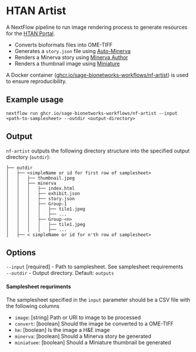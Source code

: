 # HTAN Artist

A NextFlow pipeline to run image rendering process to generate resources for the [HTAN Portal](https://github.com/ncihtan/htan-portal).

- Converts bioformats files into OME-TIFF
- Generates a `story.json` file using [Auto-Minerva](https://github.com/jmuhlich/auto-minerva)
- Renders a Minerva story using [Minerva Author](https://github.com/labsyspharm/minerva-author)
- Renders a thumbnail image using [Miniature](https://github.com/adamjtaylor/miniature)

A Docker container ([ghcr.io/sage-bionetworks-workflows/nf-artist](https://github.com/sage-bionetworks-workflows/nf-artist/pkgs/container/nf-artist)) is used to ensure reproducibility.

## Example usage

```
nextflow run ghcr.io/sage-bionetworks-workflows/nf-artist --input <path-to-samplesheet> --outdir <output-directory>
```

## Output

`nf-artist` outputs the following directory structure into the specified output directory (`outdir`):

```
├── outdir
│   ├── <simpleName or id for first row of samplesheet>
│   │   ├── thumbnail.jpeg
│   │   ├── minerva
│   │   │   ├── index.html
│   │   │   ├── exhibit.json
│   │   │   ├── story.json
│   │   │   ├── Group-1
│   │   │   │   ├── tile1.jpeg
│   │   │   │   ├── ...
│   │   │   ├── Group-<n>
│   │   │   │   ├── tile1.jpeg
│   │   │   │   ├── ...
│   ├── < simpleName or id for n'th row of samplesheet>
```

## Options

`--input` [required] - Path to samplesheet. See samplesheet requirements  
`--outdir` - Output directory. Default: `outputs`

#### Samplesheet requriments

The samplesheet specified in the `input` parameter should be a CSV file with the following columns

- `image`: [string] Path or URI to image to be processed
- `convert`: [boolean] Should the image be converted to a OME-TIFF
- `he`: [boolean] Is the image a H&E image
- `minerva`: [boolean] Should a Minerva story be generated
- `miniatuee`: [boolean] Should a Miniature thumbnail be generated

